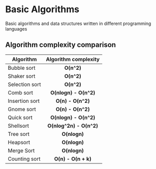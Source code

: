# Basic Algorithms
Basic algorithms and data structures written in different programming languages

## Algorithm complexity comparison

| Algorithm      | Algorithm complexity    |
| -------------- |:-----------------------:|
| Bubble sort    | **O(n^2)**              |
| Shaker sort    | **O(n^2)**              |
| Selection sort | **O(n^2)**		   |
| Comb sort      | **O(nlogn) - O(n^2)**   |
| Insertion sort | **O(n) - O(n^2)**       |
| Gnome sort	 | **O(n) - O(n^2)**	   |
| Quick sort	 | **O(nlogn) - O(n^2)**   |
| Shellsort	 | **O(nlog^2n) - O(n^2)** |
| Tree sort	 | **O(nlogn)**		   |
| Heapsort	 | **O(nlogn)**		   |
| Merge Sort	 | **O(nlogn)**		   |
| Counting sort	 | **O(n) - O(n + k)**	   |

